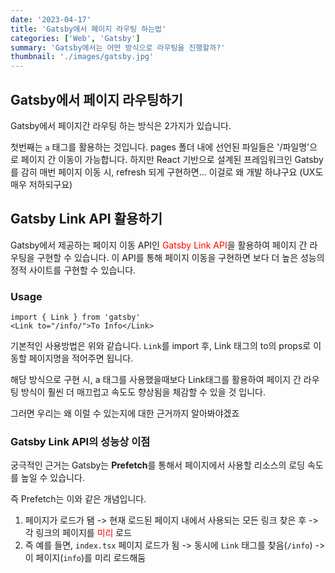 ```yaml
---
date: '2023-04-17'
title: 'Gatsby에서 페이지 라우팅 하는법'
categories: ['Web', 'Gatsby']
summary: 'Gatsby에서는 어떤 방식으로 라우팅을 진행할까?'
thumbnail: './images/gatsby.jpg'
---
```


## Gatsby에서 페이지 라우팅하기 

Gatsby에서 페이지간 라우팅 하는 방식은 2가지가 있습니다. 

첫번째는 `a` 태그를 활용하는 것입니다. pages 폴더 내에 선언된 파일들은 '/파일명'으로 페이지 간 이동이 가능합니다. 
하지만 React 기반으로 설계된 프레임워크인 Gatsby를 감히 매번 페이지 이동 시, refresh 되게 구현하면... 이걸로 왜 개발 하냐구요 (UX도 매우 저하되구요) 


## Gatsby Link API 활용하기 

Gatsby에서 제공하는 페이지 이동 API인  <span style="color:red">Gatsby Link API</span>을 활용하여 페이지 간 라우팅을 구현할 수 있습니다. 이 API를 통해 페이지 이동을 구현하면 보다 더 높은 성능의 정적 사이트를 구현할 수 있습니다.

### Usage
```tsx
import { Link } from 'gatsby'
<Link to="/info/">To Info</Link>
```
기본적인 사용방법은 위와 같습니다. `Link`를 import 후, Link 태그의 to의 props로 이동할 페이지명을 적어주면 됩니다. 

해당 방식으로 구현 시, a 태그를 사용했을때보다 Link태그를 활용하여 페이지 간 라우팅 방식이 훨씬 더 매끄럽고 속도도 향상됨을 체감할 수 있을 것 입니다. 

그러면 우리는 왜 이럴 수 있는지에 대한 근거까지 알아봐야겠죠

### Gatsby Link API의 성능상 이점
궁극적인 근거는 Gatsby는 **Prefetch**를 통해서 페이지에서 사용할 리소스의 로딩 속도를 높일 수 있습니다. 

즉 Prefetch는 이와 같은 개념입니다. 

1. 페이지가 로드가 됌 -> 현재 로드된 페이지 내에서 사용되는 모든 링크 찾은 후 -> 각 링크의 페이지를 <span style="color:red">미리</span> 로드 
2. 즉 예를 들면, `index.tsx` 페이지 로드가 됨 -> 동시에 `Link` 태그를 찾음(`/info`) -> 이 페이지(`info`)를 미리 로드해둠 

